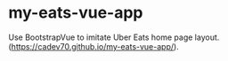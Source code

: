# my-eats-vue-app

Use BootstrapVue to imitate Uber Eats home page layout.
(https://cadev70.github.io/my-eats-vue-app/).
